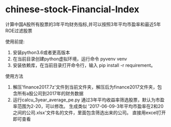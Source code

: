 # chinese-stock-Financial-Index
计算中国A股所有股票的3年平均财务指标,并可以按照3年平均市盈率和最近5年ROE过滤股票

使用前提:
1. 安装python3.6或者更高版本
1. 在当前目录创建python虚拟环境，运行命令 pyvenv venv
2. 安装依赖库，在当前目录打开命令行，输入 pip install -r requirement。


使用方法
1. 解压'finance2017.7z'文件到当前文件夹，解压后为finance2017文件夹，包含所有a股公司到2017年的财务数据
2. 运行calcu_3year_average_pe.py 通过3年平均收益率筛选股票，默认为市盈率范围为2-20，可以修改。
生成类似 '2017-06-09-3年平均市盈率在2和20之间的公司.xlsx'文件名的文件，里面包含筛选出来的公司。
直接用excel打开即可查看